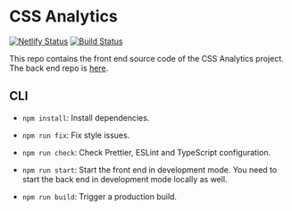 # CSS Analytics

[![Netlify Status](https://api.netlify.com/api/v1/badges/adc6023e-387f-4593-a560-2078e2254c68/deploy-status)](https://app.netlify.com/sites/css-analytics/deploys) [![Build Status](https://travis-ci.com/chuntonggao/css-analytics-frontend.svg?branch=master)](https://travis-ci.com/chuntonggao/css-analytics-frontend)


This repo contains the front end source code of the CSS Analytics project. The back end repo is [here](https://github.com/chuntonggao/css-analytics-backend).

## CLI

- `npm install`: Install dependencies.

- `npm run fix`: Fix style issues.

- `npm run check`: Check Prettier, ESLint and TypeScript configuration.

- `npm run start`: Start the front end in development mode. You need to start the back end in development mode locally as well.

- `npm run build`: Trigger a production build.